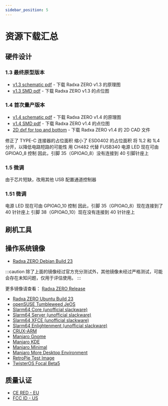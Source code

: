 ```yaml
---
sidebar_position: 5
---
```


# 资源下载汇总

## 硬件设计

### 1.3 最终原型版本

- [v1.3 schematic pdf](https://dl.radxa.com/zero/docs/hw/RADAX_ZERO_V13_SCH_20210309.pdf) - 下载 Radxa ZERO v1.3 的原理图
- [v1.3 SMD pdf](https://dl.radxa.com/zero/docs/hw/RADAX_ZERO_V13_SMD_20210309.pdf) - 下载 Radxa ZERO v1.3 的点位图

### 1.4 首次量产版本

- [v1.4 schematic pdf](https://dl.radxa.com/zero/docs/hw/radxa_zero_v1400_schematic.pdf) - 下载 Radxa ZERO v1.4 的原理图
- [v1.4 SMD pdf](https://dl.radxa.com/zero/docs/hw/radxa_zero_v1400_smd.pdf) - 下载 Radxa ZERO v1.4 的点位图
- [2D dxf for top and bottom](https://dl.radxa.com/zero/docs/hw/Radxa_ZERO_2D_v1.4_top_bottom.zip) - 下载 Radxa ZERO v1.4 的 2D CAD 文件

修正了 TYPE-C 连接器的占位面积
缩小了 ESD0402 的占位面积
将 1L2 和 1L4 分开，以降低电路短路的可能性
用 CH482 代替 FUSB340
电源 LED 现在可由 GPIOAO_8 控制
因此，引脚 35（GPIOAO_8）没有连接到 40 引脚针座上

### 1.5 微调

由于芯片短缺，改用其他 USB 配置通道控制器

### 1.51 微调

电源 LED 现在可由 GPIOAO_10 控制
因此，引脚 35（GPIOAO_8）现在连接到了 40 针针座上
引脚 38（GPIOAO_10）现在没有连接到 40 针针座上

## 刷机工具

## 操作系统镜像

- [Radxa ZERO Debian Build 23](https://github.com/radxa-build/radxa-zero/releases/download/b23/radxa-zero_debian_bullseye_kde_b23.img.xz)

:::caution
除了上面的镜像经过官方充分测试外，其他镜像未经过严格测试，可能会存在未知问题，仅用于评估使用。
:::

更多镜像请查看： [Radxa ZERO Release](https://github.com/radxa-build/radxa-zero/releases)

- [Radxa ZERO Ubuntu Build 23](https://github.com/radxa-build/radxa-zero/releases/download/b23/radxa-zero_ubuntu_jammy_kde_b23.img.xz)
- [openSUSE Tumbleweed JeOS](http://download.opensuse.org/ports/aarch64/tumbleweed/appliances/openSUSE-Tumbleweed-ARM-JeOS-radxazero.aarch64.raw.xz)
- [Slarm64 Core (unofficial slackware)](https://dl.slarm64.org/slackware/images/radxa_zero/slarm64-current-aarch64-core-radxa_zero-6.4.8-build-20230806.img.zst)
- [Slarm64 Server (unofficial slackware)](https://dl.slarm64.org/slackware/images/radxa_zero/slarm64-current-aarch64-server-radxa_zero-6.4.8-build-20230806.img.zst)
- [Slarm64 XFCE (unofficial slackware)](https://dl.slarm64.org/slackware/images/radxa_zero/slarm64-current-aarch64-xfce-radxa_zero-6.4.8-build-20230806.img.zst)
- [Slarm64 Enlightenment (unofficial slackware)](https://dl.slarm64.org/slackware/images/radxa_zero/slarm64-current-aarch64-enlightenment-radxa_zero-5.14.5-build-20210917.img.zst)
- [CRUX-ARM](https://dl.slarm64.org/crux/images/radxa_zero/crux-arm-3.6-aarch64-core-radxa_zero-5.19.1-build-20220814.img.zst)
- [Manjaro Gnome](https://github.com/manjaro-arm/radxa-zero-images/releases/download/22.02/Manjaro-ARM-gnome-radxa-zero-22.02.img.xz)
- [Manjaro KDE](https://github.com/manjaro-arm/radxa-zero-images/releases/download/22.02/Manjaro-ARM-kde-plasma-radxa-zero-22.02.img.xz)
- [Manjaro Minimal](https://github.com/manjaro-arm/radxa-zero-images/releases/download/22.02/Manjaro-ARM-minimal-radxa-zero-22.02.img.xz)
- [Manjaro More Desktop Environment](https://github.com/manjaro-arm/radxa-zero-images/releases/tag/22.02)
- [RetroPie Test Image](https://drive.google.com/file/d/1OTmNlOHlvDkFX0XA6VYzUV8syFuTo3Cx/view?usp=sharing)
- [TwisterOS Focal Beta5](https://drive.google.com/file/d/1T6GHK3DNbogkEXu7I7-kWqRdv7vltVDC/view?usp=sharing)

## 质量认证

- [CE RED - EU](https://dl.radxa.com/zero/docs/compliance/radxa_zero_ce_red_report.zip)
- [FCC ID - US](https://fccid.io/2A3PA-RADXA-ZERO)

